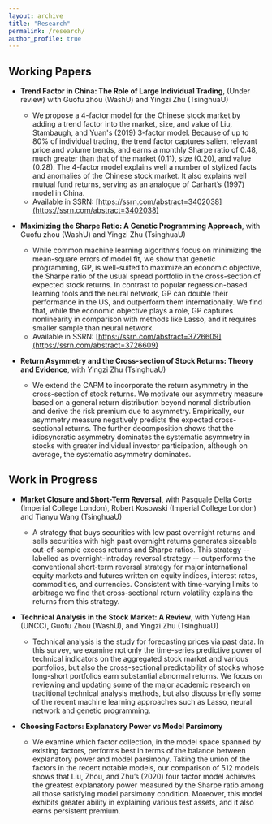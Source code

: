 ```yaml
---
layout: archive
title: "Research"
permalink: /research/
author_profile: true
---
```



Working Papers
------

+ **Trend Factor in China: The Role of Large Individual Trading**, (Under review) with Guofu zhou (WashU) and Yingzi Zhu (TsinghuaU)
  + We propose a 4-factor model for the Chinese stock market by adding a trend factor into the market, size, and value of Liu, Stambaugh, and Yuan's (2019) 
  3-factor model. Because of up to 80% of individual trading, the trend factor captures salient relevant price and volume trends,
  and earns a monthly Sharpe ratio of 0.48, much greater than that of the market (0.11), size (0.20), and value (0.28). 
  The 4-factor model explains well a number of stylized facts and anomalies of the Chinese stock market. It also explains well mutual fund returns, 
  serving as an analogue of Carhart’s (1997) model in China.
  + Available in SSRN: [https://ssrn.com/abstract=3402038](https://ssrn.com/abstract=3402038)


+ **Maximizing the Sharpe Ratio: A Genetic Programming Approach**, with Guofu zhou (WashU) and Yingzi Zhu (TsinghuaU)
  + While common machine learning algorithms focus on minimizing the mean-square errors of model fit, 
  we show that genetic programming, GP, is well-suited to maximize an economic objective, the Sharpe ratio of 
  the usual spread portfolio in the cross-section of expected stock returns. In contrast to popular regression-based 
  learning tools and the neural network, GP can double their performance in the US, and outperform them internationally. 
  We find that, while the economic objective plays a role, GP captures nonlinearity in comparison with methods like Lasso, 
  and it requires smaller sample than neural network.
  + Available in SSRN: [https://ssrn.com/abstract=3726609](https://ssrn.com/abstract=3726609)
  
  
+ **Return Asymmetry and the Cross-section of Stock Returns: Theory and Evidence**, with Yingzi Zhu (TsinghuaU)
  + We extend the CAPM to incorporate the return asymmetry in the cross-section of stock returns. We
motivate our asymmetry measure based on a general return distribution beyond normal distribution and
derive the risk premium due to asymmetry. Empirically, our asymmetry measure negatively predicts the
expected cross-sectional returns. The further decomposition shows that the idiosyncratic asymmetry
dominates the systematic asymmetry in stocks with greater individual investor participation, although on
average, the systematic asymmetry dominates. 



Work in Progress
-----

+ **Market Closure and Short-Term Reversal**, with Pasquale Della Corte (Imperial College London), Robert Kosowski (Imperial College London) and Tianyu Wang (TsinghuaU)
  + A strategy that buys securities with low past overnight returns and sells securities with high 
  past overnight returns generates sizeable out-of-sample excess returns and Sharpe ratios. 
  This strategy -- labelled as overnight-intraday reversal strategy -- outperforms the conventional
  short-term reversal strategy for major international equity markets and futures written on equity indices, 
  interest rates, commodities, and currencies. Consistent with time-varying limits to arbitrage we find that 
  cross-sectional return volatility explains the returns from this strategy.

+ **Technical Analysis in the Stock Market: A Review**, with Yufeng Han (UNCC), Guofu Zhou (WashU), and Yingzi Zhu (TsinghuaU)
  + Technical analysis is the study for forecasting prices via past data. In this survey, we examine not only the time-series predictive power of technical indicators on the aggregated stock market and various portfolios, but also the cross-sectional predictability of stocks whose long-short portfolios earn substantial abnormal returns. We focus on reviewing and updating some of the major academic research on traditional technical analysis methods, but also discuss briefly some of the recent machine learning approaches such as Lasso, neural network and genetic programming.

+ **Choosing Factors: Explanatory Power vs Model Parsimony**
  + We examine which factor collection, in the model space spanned by existing factors, performs best in terms of the balance between explanatory power and model parsimony. Taking the union of the factors in the recent notable models, our comparison of 512 models shows that Liu, Zhou, and Zhu’s (2020) four factor model achieves the greatest explanatory power measured by the Sharpe ratio among all those satisfying model parsimony condition. Moreover, this model exhibits greater ability in explaining various test assets, and it also earns persistent premium.



<!---
+ **Overnight-intraday Reversal in China**, (in Chinese) with Ronghua Qu and Tianyu Wang
  + We find a significant overnight-intraday reversal effect in the Chinese A share stock market, i.e., the
stocks with lower (higher) overnight returns will on average earn higher (lower) future intraday returns.
This overnight-intraday reversal effect substantially outperforms the traditional reversal effect by earning
a much higher daily return of 1.12% and a greater annualized Sharpe ratio up to 18.02. Moreover, this
effect increases with the stock illiquidity, the short-sale constraint, and individual ownership, indicating
that the illiquidity premium and investor sentiment are the two driving forces behind this reversal effect.
-->

<!---
  + In this paper, we examine the effect.
  + Download [here](https://yangliu-finance.github.io/files/WorkingPaper.pdf)
-->

